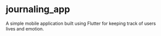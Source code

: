 # journaling_app

A simple mobile application built using Flutter for keeping track of users lives and emotion. 

